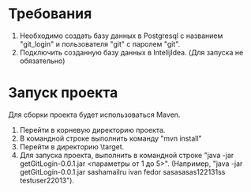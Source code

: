 Требования
===================== 
1) Необходимо создать базу данных в Postgresql с названием "git_login" и пользователя "git" c паролем "git".
2) Подключить созданную базу данных в IntelijIdea. (Для запуска не обязательно) 

Запуск проекта
======================
Для сборки проекта будет использоваться Maven.
1) Перейти в корневую директорию проекта.
2) В командной строке выполнить команду "mvn install"
3) Перейти в директорию \target.
4) Для запуска проекта, выполнить в командной строке "java -jar getGitLogin-0.0.1.jar <параметры от 1 до 5>". (Например, 
"java -jar getGitLogin-0.0.1.jar sashamailru ivan fedor sasasasas122131ss testuser22013").
